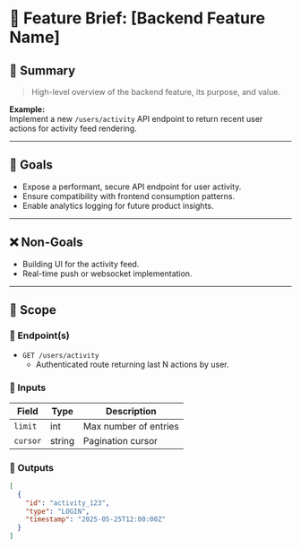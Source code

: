 # 📄 Feature Brief: [Backend Feature Name]

## 🧭 Summary

> High-level overview of the backend feature, its purpose, and value.

**Example:**  
Implement a new `/users/activity` API endpoint to return recent user actions for activity feed rendering.

---

## 🎯 Goals

- Expose a performant, secure API endpoint for user activity.
- Ensure compatibility with frontend consumption patterns.
- Enable analytics logging for future product insights.

---

## ❌ Non-Goals

- Building UI for the activity feed.
- Real-time push or websocket implementation.

---

## 🧩 Scope

### 📌 Endpoint(s)

- `GET /users/activity`
  - Authenticated route returning last N actions by user.

### 📌 Inputs

| Field     | Type   | Description           |
|-----------|--------|-----------------------|
| `limit`   | int    | Max number of entries |
| `cursor`  | string | Pagination cursor     |

### 📌 Outputs

```json
[
  {
    "id": "activity_123",
    "type": "LOGIN",
    "timestamp": "2025-05-25T12:00:00Z"
  }
]
